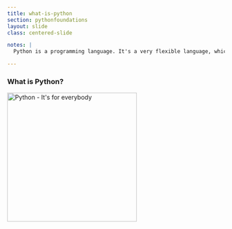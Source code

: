 ```yaml
---
title: what-is-python
section: pythonfoundations
layout: slide
class: centered-slide

notes: |
  Python is a programming language. It's a very flexible language, which is why it is often taught to beginners.

---
```


### What is Python?

<img alt="Python - It's for everybody" src="/Building-with-Python/slideshow/images/question-mark.svg" width="300">
